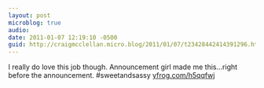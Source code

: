 ```yaml
---
layout: post
microblog: true
audio: 
date: 2011-01-07 12:19:10 -0500
guid: http://craigmcclellan.micro.blog/2011/01/07/t23428442414391296.html
---
```

I really do love this job though. Announcement girl made me this...right before the announcement. #sweetandsassy [yfrog.com/h5qqfwj](http://yfrog.com/h5qqfwj)
